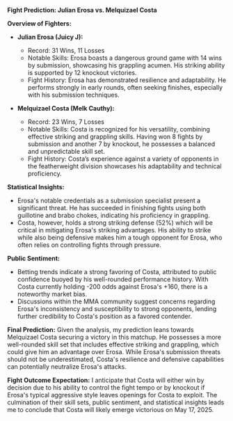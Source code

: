**Fight Prediction: Julian Erosa vs. Melquizael Costa**

**Overview of Fighters:**
- **Julian Erosa (Juicy J):** 
   - Record: 31 Wins, 11 Losses
   - Notable Skills: Erosa boasts a dangerous ground game with 14 wins by submission, showcasing his grappling acumen. His striking ability is supported by 12 knockout victories.
   - Fight History: Erosa has demonstrated resilience and adaptability. He performs strongly in early rounds, often seeking finishes, especially with his submission techniques.

- **Melquizael Costa (Melk Cauthy):**
   - Record: 23 Wins, 7 Losses
   - Notable Skills: Costa is recognized for his versatility, combining effective striking and grappling skills. Having won 8 fights by submission and another 7 by knockout, he possesses a balanced and unpredictable skill set.
   - Fight History: Costa’s experience against a variety of opponents in the featherweight division showcases his adaptability and technical proficiency.

**Statistical Insights:**
- Erosa's notable credentials as a submission specialist present a significant threat. He has succeeded in finishing fights using both guillotine and brabo chokes, indicating his proficiency in grappling.
- Costa, however, holds a strong striking defense (52%) which will be critical in mitigating Erosa's striking advantages. His ability to strike while also being defensive makes him a tough opponent for Erosa, who often relies on controlling fights through pressure.

**Public Sentiment:**
- Betting trends indicate a strong favoring of Costa, attributed to public confidence buoyed by his well-rounded performance history. With Costa currently holding -200 odds against Erosa's +160, there is a noteworthy market bias.
- Discussions within the MMA community suggest concerns regarding Erosa's inconsistency and susceptibility to strong opponents, lending further credibility to Costa's position as a favored contender.

**Final Prediction:**
Given the analysis, my prediction leans towards Melquizael Costa securing a victory in this matchup. He possesses a more well-rounded skill set that includes effective striking and grappling, which could give him an advantage over Erosa. While Erosa's submission threats should not be underestimated, Costa's resilience and defensive capabilities can potentially neutralize Erosa's attacks.

**Fight Outcome Expectation:**
I anticipate that Costa will either win by decision due to his ability to control the fight tempo or by knockout if Erosa's typical aggressive style leaves openings for Costa to exploit. The culmination of their skill sets, public sentiment, and statistical insights leads me to conclude that Costa will likely emerge victorious on May 17, 2025.